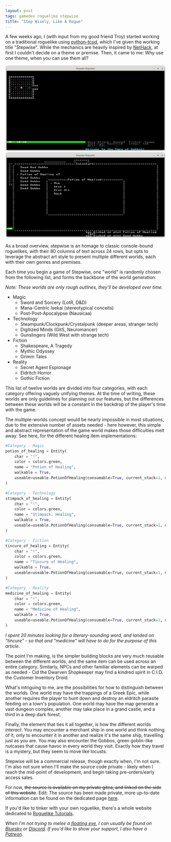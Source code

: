 ```yaml
---
layout: post
tags: gamedev roguelike stepwise
title: "Step Wisely, Like A Rogue"
---
```


A few weeks ago, I (with input from my good friend Troy) started working on a traditional roguelike using [python-tcod](https://github.com/libtcod/python-tcod), which I've given the working title "Stepwise". While the mechanics are heavily inspired by [NetHack](https://makeitbigingames.com/open-source/nethack/), at first I couldn't decide on a theme or premise. Then, it came to me: Why use one theme, when you can use them all?

<!--more-->

![screenshot_01.png](/assets/2025-04-07/screenshot_01.png)
![screenshot_04.png](/assets/2025-04-07/screenshot_04.png)

As a broad overview, stepwise is an homage to classic console-bound roguelikes, with their 80 columns of text across 24 rows, but opts to leverage the abstract art style to present multiple different worlds, each with their own genres and premises.

Each time you begin a game of Stepwise, one "world" is randomly chosen from the following list, and forms the backbone of the world generation:

*Note: These worlds are only rough outlines, they'll be developed over time.*

* Magic
  * Sword and Sorcery (LotR, D&D)
  * Mana-Centric Isekai (stereotypical conceits)
  * Post-Post-Apocalypse (Nausicaa)
* Technology
  * Steampunk/Clockpunk/Crystalpunk (deeper areas, stranger tech)
  * Digitized Minds (GitS, Neuromancer)
  * Gunslingers (Wild West with strange tech)
* Fiction
  * Shakespeare, A Tragedy
  * Mythic Odyssey
  * Grimm Tales
* Reality
  * Secret Agent Espionage
  * Eldritch Horror
  * Gothic Fiction

This list of twelve worlds are divided into four categories, with each category offering vaguely unifying themes. At the time of writing, these worlds are only guidelines for planning out our features, but the differences between these worlds will be a constant in the backdrop of the player's time with the game.

The multiple-worlds concept would be nearly impossible in most situations, due to the extensive number of assets needed - here however, this simple and abstract representation of the game world makes those difficulties melt away. See here, for the different healing item implementations:

```python
#Category - Magic
potion_of_healing = Entity(
	char = "!",
	color = colors.green,
	name = "Potion of Healing",
	walkable = True,
    useable=useable.PotionOfHealing(consumable=True, current_stack=1, maximum_stack=255),
)
```

```python
#Category - Technology
stimpack_of_healing = Entity(
	char = "!",
	color = colors.green,
	name = "Stimpack: Healing",
	walkable = True,
    useable=useable.PotionOfHealing(consumable=True, current_stack=1, maximum_stack=255),
)
```

```python
#Category - Fiction
tincure_of_healing = Entity(
	char = "!",
	color = colors.green,
	name = "Tincure of Healing",
	walkable = True,
    useable=useable.PotionOfHealing(consumable=True, current_stack=1, maximum_stack=255),
)
```

```python
#Category - Reality
medicine_of_healing = Entity(
	char = "!",
	color = colors.green,
	name = "Medicine of Healing",
	walkable = True,
    useable=useable.PotionOfHealing(consumable=True, current_stack=1, maximum_stack=255),
)
```

*I spent 20 minutes looking for a literary-sounding word, and landed on "tincure" - so that and "medicine" will have to do for the purpose of this article.*

The point I'm making, is the simpler building blocks are very much reusable between the different worlds, and the same item can be used across an entire category. Similarly, NPCs and other familiar elements can be warped as needed - Cid the Dwarven Shopkeeper may find a kindred spirit in C.I.D. the Customer Inventory Droid.

What's intriguing to me, are the possibilities for how to distinguish between the worlds. One world may have the trappings of a Greek Epic, while another requires the player to hunt down and destroy an eldritch parasite feeding on a town's population. One world may have the map generate a vast dungeon complex, another may take place in a grand castle, and a third in a deep dark forest.

Finally, the element that ties it all together, is how the different worlds *interact*. You may encounter a merchant ship in one world and think nothing of it, only to encounter it in another and realize it's the same ship, travelling just as you are. You may also encounter the Gobbos, green goblin-like nutcases that cause havoc in every world they visit. Exactly how they travel is a mystery, but they seem to move like locusts.

Stepwise will be a commercial release, though exactly when, I'm not sure. I'm also not sure when I'll make the source code private - likely when I reach the mid-point of development, and begin taking pre-orders/early access sales.

For now, ~~the source is available on my private gitea, and linked on the side of this website~~. Edit: The source has been made private, more up-to-date information can be found on the dedicated page [here](https://krgamestudios.com/stepwise).

If you'd like to tinker with your own roguelike, there's a whole website dedicated to [Roguelike Tutorials](https://rogueliketutorials.com/).

*When I'm not trying to melee a [floating eye](https://shop.wizkids.com/products/d-d-icons-of-the-realms-potato-head-beholder-boxed-miniature), I can usually be found on [Bluesky](https://bsky.app/profile/krgamestudios.bsky.social) or [Discord](https://discord.gg/5KwPFdTBZp). If you'd like to show your support, I also have a [Patreon](https://www.patreon.com/c/krgamestudios).*